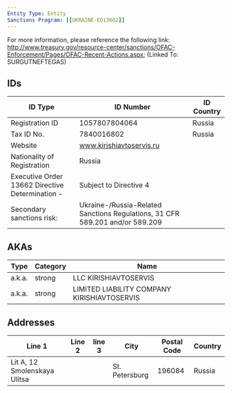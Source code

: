 ```yaml
---
Entity Type: Entity
Sanctions Program: [[UKRAINE-EO13662]]
---
```

For more information, please reference the following link: http://www.treasury.gov/resource-center/sanctions/OFAC-Enforcement/Pages/OFAC-Recent-Actions.aspx; (Linked To: SURGUTNEFTEGAS)

## IDs
| ID Type | ID Number | ID Country |
|---------|-----------|------------|
| Registration ID | 1057807804064 | Russia |
| Tax ID No. | 7840016802 | Russia |
| Website | www.kirishiavtoservis.ru |  |
| Nationality of Registration | Russia |  |
| Executive Order 13662 Directive Determination - | Subject to Directive 4 |  |
| Secondary sanctions risk: | Ukraine-/Russia-Related Sanctions Regulations, 31 CFR 589.201 and/or 589.209 |  |


## AKAs
| Type | Category | Name      | 
|------|----------|-----------|
| a.k.a. | strong | LLC KIRISHIAVTOSERVIS |
| a.k.a. | strong | LIMITED LIABILITY COMPANY KIRISHIAVTOSERVIS |


## Addresses
| Line 1 | Line 2 | line 3 | City | Postal Code| Country | 
|--------|--------|--------|------|------------|---------|
| Lit A, 12 Smolenskaya Ulitsa |  |  | St. Petersburg | 196084 | Russia |

